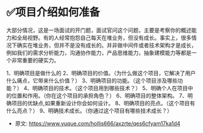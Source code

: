 # ✅项目介绍如何准备
<!--page header-->

大部分情况，这是一场面试的开门题，面试官问这个问题，主要是考察你的概述能力和全局视野。有的人经常抱怨自己每天在堆业务，但没有成长。事实上，很多情况下确实在堆业务，但并不是没有成长的。并非做中间件或者技术架构才是成长，例如我们的需求分析能力，沟通协作能力，产品思维能力，抽象建模能力等都是一个非常重要的硬实力。

1、明确项目是做什么的 
2、明确项目的价值。（为什么做这个项目，它解决了用户什么痛点，它带来什么价值？） 
3、明确项目的功能。（这个项目涉及哪些功能？） 
4、明确项目的技术。（这个项目用到哪些技术？） 
5、明确个人在项目中的位置和作用。（你在这个项目的承担角色？） 
6、明确项目的整体架构。 
7、明确项目的优缺点,如果重新设计你会如何设计。 
8、明确项目的亮点。（这个项目有什么亮点？） 
9、明确技术成长。（你通过这个项目有哪些技术成长？）


<!--page footer-->
- 原文: <https://www.yuque.com/hollis666/axzrte/qes6cfyam17ka1d4>